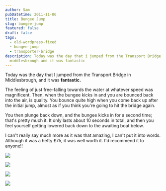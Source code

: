 ```yaml
---
author: Sam
pubDatetime: 2011-11-06
title: Bungee Jump
slug: bungee-jump
featured: false
draft: false
tags:
  - old-wordpress-fixed
  - bungee-jump
  - transporter-bridge
description: Today was the day that i jumped from the Transport Bridge in
  middlesbrough and it was fantastic
---
```

Today was the day that I jumped from the Transport Bridge in Middlesbrough, and it was **fantastic.**

The feeling of just free-falling towards the water at whatever speed was magnificent. Then, when the bungee kicks in and you are bounced back into the air, is quality. You bounce quite high when you come back up after the initial jump, almost as if you think you're going to hit the bridge again.

You then plunge back down, and the bungee kicks in for a second time; that's pretty much it. It only lasts about 10 seconds in total, and then you feel yourself getting lowered back down to the awaiting boat below.

I can't really say much more as it was that amazing, I can't put it into words. Although it was a hefty £75, it was well worth it. I'd recommend it to anyone!!

![](/assets/2011/2011-11-06-bungee-jump_6320228378_o.jpg)

![](/assets/2011/2011-11-06-bungee-jump_6320228378_o.jpg)

![](/assets/2011/2011-11-06-bungee-jump_6319747407_o.jpg)

![](/assets/2011/2011-11-06-bungee-jump_6320290722_o.jpg)